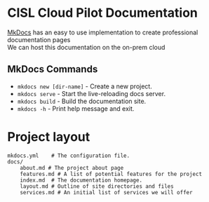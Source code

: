 # CISL Cloud Pilot Documentation

[MkDocs](https://www.mkdocs.org/getting-started/) has an easy to use implementation to create professional documentation pages <br/>
We can host this documentation on the on-prem cloud

## MkDocs Commands

* `mkdocs new [dir-name]` - Create a new project.
* `mkdocs serve` - Start the live-reloading docs server.
* `mkdocs build` - Build the documentation site.
* `mkdocs -h` - Print help message and exit.

# Project layout

    mkdocs.yml    # The configuration file.
    docs/
        about.md # The project about page
        features.md # A list of potential features for the project
        index.md  # The documentation homepage.
        layout.md # Outline of site directories and files
        services.md # An initial list of services we will offer